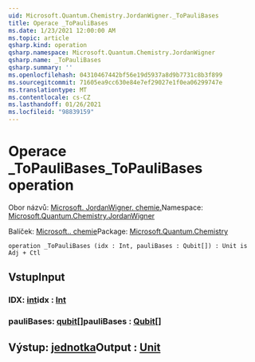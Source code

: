 ```yaml
---
uid: Microsoft.Quantum.Chemistry.JordanWigner._ToPauliBases
title: Operace _ToPauliBases
ms.date: 1/23/2021 12:00:00 AM
ms.topic: article
qsharp.kind: operation
qsharp.namespace: Microsoft.Quantum.Chemistry.JordanWigner
qsharp.name: _ToPauliBases
qsharp.summary: ''
ms.openlocfilehash: 04310467442bf56e19d5937a8d9b7731c8b3f899
ms.sourcegitcommit: 71605ea9cc630e84e7ef29027e1f0ea06299747e
ms.translationtype: MT
ms.contentlocale: cs-CZ
ms.lasthandoff: 01/26/2021
ms.locfileid: "98839159"
---
```

# <a name="_topaulibases-operation"></a><span data-ttu-id="4ef49-102">Operace _ToPauliBases</span><span class="sxs-lookup"><span data-stu-id="4ef49-102">_ToPauliBases operation</span></span>

<span data-ttu-id="4ef49-103">Obor názvů: [Microsoft. JordanWigner. chemie.](xref:Microsoft.Quantum.Chemistry.JordanWigner)</span><span class="sxs-lookup"><span data-stu-id="4ef49-103">Namespace: [Microsoft.Quantum.Chemistry.JordanWigner](xref:Microsoft.Quantum.Chemistry.JordanWigner)</span></span>

<span data-ttu-id="4ef49-104">Balíček: [Microsoft.. chemie](https://nuget.org/packages/Microsoft.Quantum.Chemistry)</span><span class="sxs-lookup"><span data-stu-id="4ef49-104">Package: [Microsoft.Quantum.Chemistry](https://nuget.org/packages/Microsoft.Quantum.Chemistry)</span></span>




```qsharp
operation _ToPauliBases (idx : Int, pauliBases : Qubit[]) : Unit is Adj + Ctl
```


## <a name="input"></a><span data-ttu-id="4ef49-105">Vstup</span><span class="sxs-lookup"><span data-stu-id="4ef49-105">Input</span></span>

### <a name="idx--int"></a><span data-ttu-id="4ef49-106">IDX: [int](xref:microsoft.quantum.lang-ref.int)</span><span class="sxs-lookup"><span data-stu-id="4ef49-106">idx : [Int](xref:microsoft.quantum.lang-ref.int)</span></span>




### <a name="paulibases--qubit"></a><span data-ttu-id="4ef49-107">pauliBases: [qubit](xref:microsoft.quantum.lang-ref.qubit)[]</span><span class="sxs-lookup"><span data-stu-id="4ef49-107">pauliBases : [Qubit](xref:microsoft.quantum.lang-ref.qubit)[]</span></span>





## <a name="output--unit"></a><span data-ttu-id="4ef49-108">Výstup: [jednotka](xref:microsoft.quantum.lang-ref.unit)</span><span class="sxs-lookup"><span data-stu-id="4ef49-108">Output : [Unit](xref:microsoft.quantum.lang-ref.unit)</span></span>

